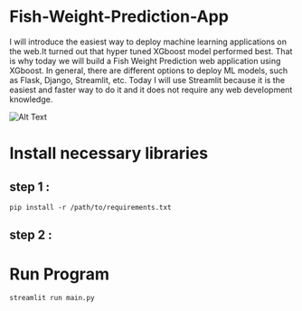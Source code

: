 # Fish-Weight-Prediction-App

I will introduce the easiest way to deploy machine learning applications on the web.It turned out that hyper tuned XGboost model performed best. That is why today we will build a Fish Weight Prediction web application using XGboost. In general, there are different options to deploy ML models, such as Flask, Django, Streamlit, etc. Today I will use Streamlit because it is the easiest and faster way to do it and it does not require any web development knowledge.


![Alt Text](https://miro.medium.com/v2/resize:fit:640/1*OxRZXd2sHPhYqBUbF66UMQ.gif)



# Install necessary libraries

## step 1 : 

    pip install -r /path/to/requirements.txt

## step 2 :

 # Run Program 

    streamlit run main.py
